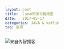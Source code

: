 ```yaml
---
layout: post
title:  JavaEE学习路线图
date:   2017-05-17
categories: JAVA & kotlin
tag: 杂项
---
```

 
 
![来自传智播客](/images/java_web_study_path.png)
